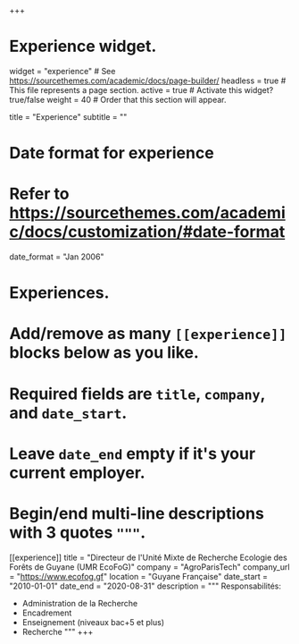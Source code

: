 +++
# Experience widget.
widget = "experience"  # See https://sourcethemes.com/academic/docs/page-builder/
headless = true  # This file represents a page section.
active = true  # Activate this widget? true/false
weight = 40  # Order that this section will appear.

title = "Experience"
subtitle = ""

# Date format for experience
#   Refer to https://sourcethemes.com/academic/docs/customization/#date-format
date_format = "Jan 2006"

# Experiences.
#   Add/remove as many `[[experience]]` blocks below as you like.
#   Required fields are `title`, `company`, and `date_start`.
#   Leave `date_end` empty if it's your current employer.
#   Begin/end multi-line descriptions with 3 quotes `"""`.

[[experience]]
  title = "Directeur de l'Unité Mixte de Recherche Ecologie des Forêts de Guyane (UMR EcoFoG)"
  company = "AgroParisTech"
  company_url = "https://www.ecofog.gf"
  location = "Guyane Française"
  date_start = "2010-01-01"
  date_end = "2020-08-31"
  description = """
  Responsabilités:
  
  * Administration de la Recherche
  * Encadrement
  * Enseignement (niveaux bac+5 et plus)
  * Recherche
  """
+++

